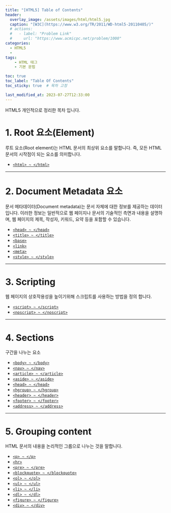 ```yaml
---
title: "[HTML5] Table of Contents"
header:
  overlay_image: /assets/images/html/html5.jpg
  caption: "[W3C](https://www.w3.org/TR/2011/WD-html5-20110405/)"
  # actions:
  #   - label: "Problem Link"
  #     url: "https://www.acmicpc.net/problem/1000"
categories:
  - HTML5
  - 
tags:
    - HTML 태그
    - 기본 문법

toc: true
toc_label: "Table Of Contents"
toc_sticky: true  # 목차 고정

last_modified_at: 2023-07-27T12:33:00
---
```


HTML5 개인적으로 정리한 목차 입니다.

# 1. Root 요소(Element)
루트 요소(Root element)는 HTML 문서의 최상위 요소를 말합니다. 즉, 모든 HTML 문서의 시작점이 되는 요소를 의미합니다.
- [`<html> ~ </html>`](https://taegyuhan.github.io/html5/001-html-tag.md)

---

# 2. Document Metadata 요소
문서 메타데이터(Document metadata)는 문서 자체에 대한 정보를 제공하는 데이터입니다. 이러한 정보는 일반적으로 웹 페이지나 문서의 기술적인 측면과 내용을 설명하며, 웹 페이지의 제목, 작성자, 키워드, 요약 등을 포함할 수 있습니다.
- [`<head> ~ </head>`](https://taegyuhan.github.io/html5/002-html-tag.md)
- [`<title> ~ </title>`](https://taegyuhan.github.io/html5/003-html-tag.md)
- [`<base>`](https://taegyuhan.github.io/html5/004-html-tag.md)
- [`<link>`](https://taegyuhan.github.io/html5/005-html-tag.md)
- [`<meta>`](https://taegyuhan.github.io/html5/006-html-tag.md)
- [`<style> ~ </style>`](https://taegyuhan.github.io/html5/007-html-tag.md)

---

# 3. Scripting
웹 페이지의 상호작용성을 높이기위해 스크립트를 사용하는 방법을 정의 합니다.
- [`<script> ~ </script>`](https://taegyuhan.github.io/html5/008-html-tag.md)
- [`<noscript> ~ </noscript>`](https://taegyuhan.github.io/html5/009-html-tag.md)

---

# 4. Sections
구간을 나누는 요소
- [`<body> ~ </body>`](https://taegyuhan.github.io/html5/010-html-tag.md)
- [`<nav> ~ </nav>`](https://taegyuhan.github.io/html5/011-html-tag.md)
- [`<article> ~ </article>`](https://taegyuhan.github.io/html5/012-html-tag.md)
- [`<aside> ~ </aside>`](https://taegyuhan.github.io/html5/013-html-tag.md)
- [`<head> ~ </head>`](https://taegyuhan.github.io/html5/014-html-tag.md)
- [`<hgroup> ~ </hgroup>`](https://taegyuhan.github.io/html5/015-html-tag.md)
- [`<header> ~ </header>`](https://taegyuhan.github.io/html5/016-html-tag.md)
- [`<footer> ~ </footer>`](https://taegyuhan.github.io/html5/017-html-tag.md)
- [`<address> ~ </address>`](https://taegyuhan.github.io/html5/018-html-tag.md)

---

# 5. Grouping content
HTML 문서의 내용을 논리적인 그룹으로 나누는 것을 말합니다.
- [`<p> ~ </p>`](https://taegyuhan.github.io/html5/2023-07-27-020-p-tag.md)
- [`<hr>`](https://taegyuhan.github.io/html5/2023-07-27-021-hr-tag.md)
- [`<pre> ~ </pre>`](https://taegyuhan.github.io/html5/2023-07-27-022-pre-tag.md)
- [`<blockquote> ~ </blockquote>`](https://taegyuhan.github.io/html5/2023-07-27-023-blockquote-tag.md)
- [`<ol> ~ </ol>`](https://taegyuhan.github.io/html5/2023-07-27-024-ol-tag.md)
- [`<ul> ~ </ul>`](https://taegyuhan.github.io/html5/2023-07-27-025-ul-tag.md)
- [`<li> ~ </li>`](https://taegyuhan.github.io/html5/2023-07-27-026-li-tag.md)
- [`<dl> ~ </dl>`](https://taegyuhan.github.io/html5/2023-07-27-027-dl-tag.md)
- [`<figure> ~ </figure>`](https://taegyuhan.github.io/html5/2023-07-27-028-figure-tag.md)
- [`<div> ~ </div>`](https://taegyuhan.github.io/html5/2023-07-27-029-div-tag.md)